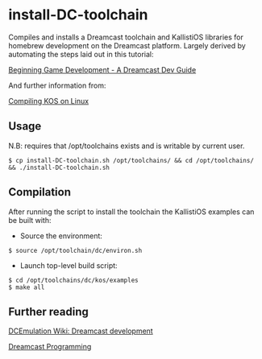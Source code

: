 # install-DC-toolchain

Compiles and installs a Dreamcast toolchain and KallistiOS libraries for homebrew 
development on the Dreamcast platform. Largely derived by automating the steps 
laid out in this tutorial:

[Beginning Game Development - A Dreamcast Dev Guide](http://www.racketboy.com/forum/viewtopic.php?t=50699)

And further information from:

[Compiling KOS on Linux](http://dcemulation.org/?title=Compiling_KOS_on_Linux)

## Usage

N.B: requires that /opt/toolchains exists and is writable by current user.

```
$ cp install-DC-toolchain.sh /opt/toolchains/ && cd /opt/toolchains/ && ./install-DC-toolchain.sh
```

## Compilation

After running the script to install the toolchain the KallistiOS examples can be built with:

* Source the environment:

```
$ source /opt/toolchain/dc/environ.sh
```

* Launch top-level build script:

```
$ cd /opt/toolchains/dc/kos/examples
$ make all
```

## Further reading

[DCEmulation Wiki: Dreamcast development](http://dcemulation.org/?title=Development)

[Dreamcast Programming](http://mc.pp.se/dc/)

